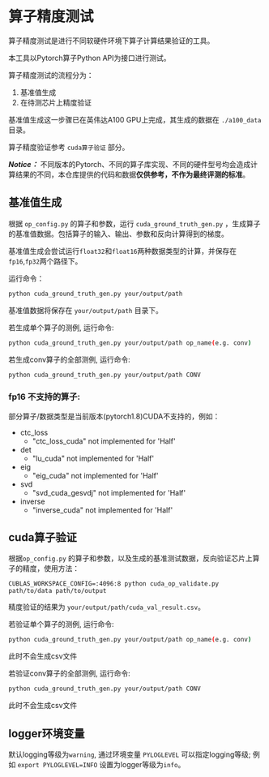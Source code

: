 # 算子精度测试

算子精度测试是进行不同软硬件环境下算子计算结果验证的工具。

本工具以Pytorch算子Python API为接口进行测试。

算子精度测试的流程分为：
1. 基准值生成
2. 在待测芯片上精度验证

基准值生成这一步骤已在英伟达A100 GPU上完成，其生成的数据在 `./a100_data` 目录。

算子精度验证参考 `cuda算子验证` 部分。

***Notice：*** 不同版本的Pytorch、不同的算子库实现、不同的硬件型号均会造成计算结果的不同，本仓库提供的代码和数据**仅供参考，不作为最终评测的标准**。


## 基准值生成
根据 `op_config.py` 的算子和参数，运行 `cuda_ground_truth_gen.py` ，生成算子的基准值数据。包括算子的输入、输出、参数和反向计算得到的梯度。

基准值生成会尝试运行`float32`和`float16`两种数据类型的计算，并保存在 `fp16`,`fp32`两个路径下。

运行命令：
```sh
python cuda_ground_truth_gen.py your/output/path
```

基准值数据将保存在 `your/output/path` 目录下。

若生成单个算子的测例, 运行命令:
```sh
python cuda_ground_truth_gen.py your/output/path op_name(e.g. conv)
```

若生成conv算子的全部测例, 运行命令:
```sh
python cuda_ground_truth_gen.py your/output/path CONV
```

### fp16 不支持的算子:
部分算子/数据类型是当前版本(pytorch1.8)CUDA不支持的，例如：

- ctc_loss
    - "ctc_loss_cuda" not implemented for 'Half'
- det
    - "lu_cuda" not implemented for 'Half'
- eig
    - "eig_cuda" not implemented for 'Half'
- svd
    - "svd_cuda_gesvdj" not implemented for 'Half'
- inverse
    - "inverse_cuda" not implemented for 'Half'

## cuda算子验证

根据`op_config.py` 的算子和参数，以及生成的基准测试数据，反向验证芯片上算子的精度，使用方法：

```
CUBLAS_WORKSPACE_CONFIG=:4096:8 python cuda_op_validate.py path/to/data path/to/output
```
精度验证的结果为 `your/output/path/cuda_val_result.csv`。

若验证单个算子的测例, 运行命令:
```sh
python cuda_ground_truth_gen.py your/output/path op_name(e.g. conv)
```
此时不会生成csv文件

若验证conv算子的全部测例, 运行命令:
```sh
python cuda_ground_truth_gen.py your/output/path CONV
```
此时不会生成csv文件

## logger环境变量
默认logging等级为`warning`, 通过环境变量 `PYLOGLEVEL` 可以指定logging等级; 例如 `export PYLOGLEVEL=INFO` 设置为logger等级为`info`。
